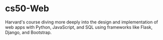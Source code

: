 # cs50-Web
Harvard's course diving more deeply into the design and implementation of web apps with Python, JavaScript, and SQL using frameworks like Flask, Django, and Bootstrap. 
